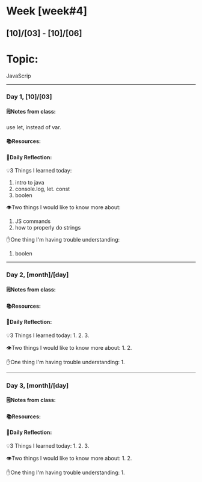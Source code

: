 # Week [week#4]
## [10]/[03] - [10]/[06]

# Topic:
JavaScrip
___

### Day 1, [10]/[03]

#### 🗒️Notes from class:
use let, instead of var.

#### 📚Resources:


#### 💭Daily Reflection:

💡3 Things I learned today:
1. intro to java
2. console.log, let. const
3. boolen

👁️Two things I would like to know more about:
1. JS commands
2. how to properly do strings 

✋One thing I'm having trouble understanding:
1. boolen


___

### Day 2, [month]/[day] 

#### 🗒️Notes from class:

#### 📚Resources:


#### 💭Daily Reflection:

💡3 Things I learned today:
1. 
2. 
3. 

👁️Two things I would like to know more about:
1. 
2. 

✋One thing I'm having trouble understanding:
1. 

___

### Day 3, [month]/[day]
#### 🗒️Notes from class:

#### 📚Resources:


#### 💭Daily Reflection:

💡3 Things I learned today:
1. 
2. 
3. 

👁️Two things I would like to know more about:
1. 
2. 

✋One thing I'm having trouble understanding:
1. 
 

